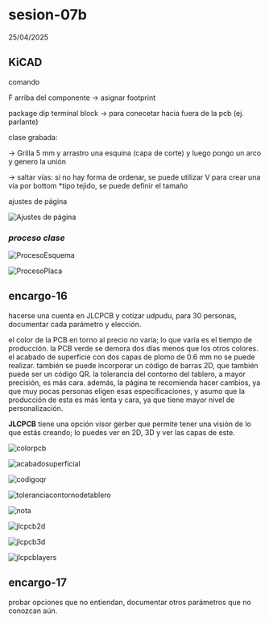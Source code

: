 # sesion-07b

25/04/2025

## KiCAD

comando

F arriba del componente → asignar footprint

package dip
terminal block → para conecetar hacia fuera de la pcb (ej. parlante)

clase grabada:

→ Grilla 5 mm y arrastro una esquina (capa de corte) y luego pongo un arco y genero la unión

→ saltar vías: si no hay forma de ordenar, se puede utilizar V para crear una vía por bottom  *tipo tejido, se puede definir el tamaño

ajustes de página

![Ajustes de página](https://github.com/user-attachments/assets/d673d40c-4682-4d99-9b78-3ab978e72661)

### __*proceso clase*__

![ProcesoEsquema](https://github.com/user-attachments/assets/1501a09e-be7a-45b2-8e7d-a7b5f9e39222)

![ProcesoPlaca](https://github.com/user-attachments/assets/95ff2961-6f17-4c2f-9122-0dded26ce7bf)

## encargo-16

hacerse una cuenta en JLCPCB y cotizar udpudu, para 30 personas, documentar cada parámetro y elección.

el color de la PCB en torno al precio no varía; lo que varía es el tiempo de producción. la PCB verde se demora dos días menos que los otros colores. el acabado de superficie con dos capas de plomo de 0.6 mm no se puede realizar. también se puede incorporar un código de barras 2D, que también puede ser un código QR. la tolerancia del contorno del tablero, a mayor precisión, es más cara. además, la página te recomienda hacer cambios, ya que muy pocas personas eligen esas especificaciones, y asumo que la producción de esta es más lenta y cara, ya que tiene mayor nivel de personalización. 

__JLCPCB__ tiene una opción visor gerber que permite tener una visión de lo que estás creando; lo puedes ver en 2D, 3D y ver las capas de este.

![colorpcb](https://github.com/user-attachments/assets/33598a90-2df4-484a-8b55-d438dcafa2bd)

![acabadosuperficial](https://github.com/user-attachments/assets/74c1744e-d4f8-4b05-b40d-5cf1991abdf5)

![codigoqr](https://github.com/user-attachments/assets/e5f130d1-150a-4ab9-9c9f-5266f8895738)

![toleranciacontornodetablero](https://github.com/user-attachments/assets/61d2e46e-e5b0-4fa1-af23-6f989aab80e3)

![nota](https://github.com/user-attachments/assets/b93ee9a4-2bf6-4a8f-aaee-d75db19b9ee3)

![jlcpcb2d](https://github.com/user-attachments/assets/19228f2f-c66b-45e8-abd0-d5cc2b1729cb)

![jlcpcb3d](https://github.com/user-attachments/assets/206a8d58-946b-4387-9feb-d232bcd5ef0a)

![jlcpcblayers](https://github.com/user-attachments/assets/32cf174b-e94a-40de-b08a-3942c4fbab80)

## encargo-17

probar opciones que no entiendan, documentar otros parámetros que no conozcan aún.

